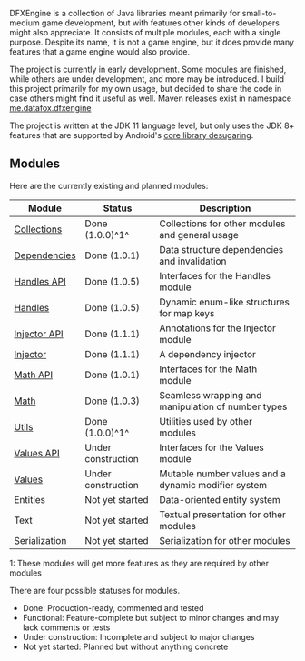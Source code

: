 DFXEngine is a collection of Java libraries meant primarily for small-to-medium game 
development, but with features other kinds of developers might also appreciate. It
consists of multiple modules, each with a single purpose. Despite its name, it is not
a game engine, but it does provide many features that a game engine would also provide.

The project is currently in early development. Some modules are finished, while others
are under development, and more may be introduced. I build this project primarily for 
my own usage, but decided to share the code in case others might find it useful as well.
Maven releases exist in namespace 
[me.datafox.dfxengine](https://central.sonatype.com/namespace/me.datafox.dfxengine)

The project is written at the JDK 11 language level, but only uses the JDK 8+ features
that are supported by Android's 
[core library desugaring](https://developer.android.com/studio/write/java8-support).

## Modules

Here are the currently existing and planned modules:

| Module                       | Status             | Description                                         |
|------------------------------|--------------------|-----------------------------------------------------|
| [Collections](collections)   | Done (1.0.0)^1^    | Collections for other modules and general usage     |
| [Dependencies](dependencies) | Done (1.0.1)       | Data structure dependencies and invalidation        |
| [Handles API](handles-api)   | Done (1.0.5)       | Interfaces for the Handles module                   |
| [Handles](handles)           | Done (1.0.5)       | Dynamic enum-like structures for map keys           |
| [Injector API](injector-api) | Done (1.1.1)       | Annotations for the Injector module                 |
| [Injector](injector)         | Done (1.1.1)       | A dependency injector                               |
| [Math API](math-api)         | Done (1.0.1)       | Interfaces for the Math module                      |
| [Math](math)                 | Done (1.0.3)       | Seamless wrapping and manipulation of number types  |
| [Utils](utils)               | Done (1.0.0)^1^    | Utilities used by other modules                     |
| [Values API](values-api)     | Under construction | Interfaces for the Values module                    |
| [Values](values)             | Under construction | Mutable number values and a dynamic modifier system |
| Entities                     | Not yet started    | Data-oriented entity system                         |
| Text                         | Not yet started    | Textual presentation for other modules              |
| Serialization                | Not yet started    | Serialization for other modules                     |

1: These modules will get more features as they are required by other modules

There are four possible statuses for modules.

 - Done: Production-ready, commented and tested
 - Functional: Feature-complete but subject to minor changes and may lack comments or tests
 - Under construction: Incomplete and subject to major changes
 - Not yet started: Planned but without anything concrete

